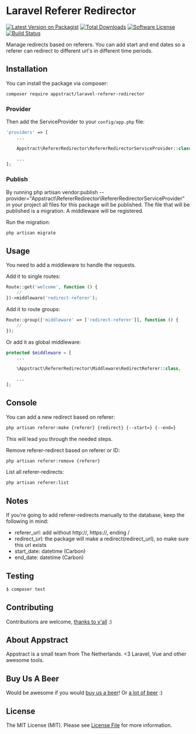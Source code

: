 # Laravel Referer Redirector

[![Latest Version on Packagist](https://img.shields.io/packagist/v/appstract/laravel-referer-redirector.svg?style=flat-square)](https://packagist.org/packages/appstract/laravel-referer-redirector)
[![Total Downloads](https://img.shields.io/packagist/dt/appstract/laravel-referer-redirector.svg?style=flat-square)](https://packagist.org/packages/appstract/laravel-referer-redirector)
[![Software License](https://img.shields.io/badge/license-MIT-brightgreen.svg?style=flat-square)](LICENSE.md)
[![Build Status](https://img.shields.io/travis/appstract/laravel-referer-redirector/master.svg?style=flat-square)](https://travis-ci.org/appstract/laravel-referer-redirector)

Manage redirects based on referers. You can add start and end dates so a referer can redirect to different url's in different time periods.

## Installation

You can install the package via composer:

```bash
composer require appstract/laravel-referer-redirector
```

### Provider

Then add the ServiceProvider to your `config/app.php` file:

```php
'providers' => [
    ...

    Appstract\RefererRedirector\RefererRedirectorServiceProvider::class

    ...
];
```

### Publish

By running php artisan vendor:publish --provider="Appstract\RefererRedirector\RefererRedirectorServiceProvider" in your project all files for this package will be published. The file that will be published is a migration. A middleware will be registered.

Run the migration:
``` bash
php artisan migrate
```

## Usage

You need to add a middleware to handle the requests.

Add it to single routes:
```php
Route::get('welcome', function () {
    //
})->middleware('redirect-referer');
```

Add it to route groups:
```php
Route::group(['middleware' => ['redirect-referer']], function () {
    //
});
```

Or add it as global middleware:
```php
protected $middleware = [
    ...

    \Appstract\RefererRedirector\Middleware\RedirectReferer::class,

    ...
];
```

## Console
You can add a new redirect based on referer:
``` bash
php artisan referer:make {referer} {redirect} {--start=} {--end=}
```
This will lead you through the needed steps.


Remove referer-redirect based on referer or ID:
``` bash
php artisan referer:remove {referer}
```

List all referer-redirects:
``` bash
php artisan referer:list
```

## Notes

If you're going to add referer-redirects manually to the database, keep the following in mind:
* referer_url: add without http://, https://, ending /
* redirect_url: the package will make a redirect(redirect_url), so make sure this url exists
* start_date: datetime (Carbon)
* end_date: datetime (Carbon)

## Testing

```bash
$ composer test
```

## Contributing

Contributions are welcome, [thanks to y'all](https://github.com/appstract/laravel-referer-redirector/graphs/contributors) :)

## About Appstract

Appstract is a small team from The Netherlands. <3 Laravel, Vue and other awesome tools.

## Buy Us A Beer

Would be awesome if you would [buy us a beer](https://www.paypal.me/teamappstract/10)! Or [a lot of beer](https://www.patreon.com/appstract) :)

## License

The MIT License (MIT). Please see [License File](LICENSE.md) for more information.
